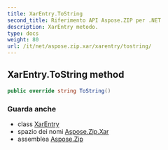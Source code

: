 ```yaml
---
title: XarEntry.ToString
second_title: Riferimento API Aspose.ZIP per .NET
description: XarEntry metodo. 
type: docs
weight: 80
url: /it/net/aspose.zip.xar/xarentry/tostring/
---
```

## XarEntry.ToString method

```csharp
public override string ToString()
```

### Guarda anche

* class [XarEntry](../)
* spazio dei nomi [Aspose.Zip.Xar](../../xarentry/)
* assemblea [Aspose.Zip](../../../)


